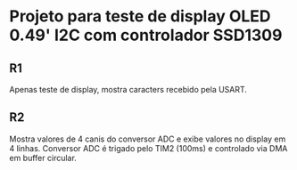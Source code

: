 # Projeto para teste de display OLED 0.49' I2C com controlador SSD1309

## R1
Apenas teste de display, mostra caracters recebido pela USART.

## R2
Mostra valores de 4 canis do conversor ADC e exibe valores no display em 4 linhas. Conversor ADC é trigado pelo TIM2 (100ms) e controlado via DMA em buffer circular. 
